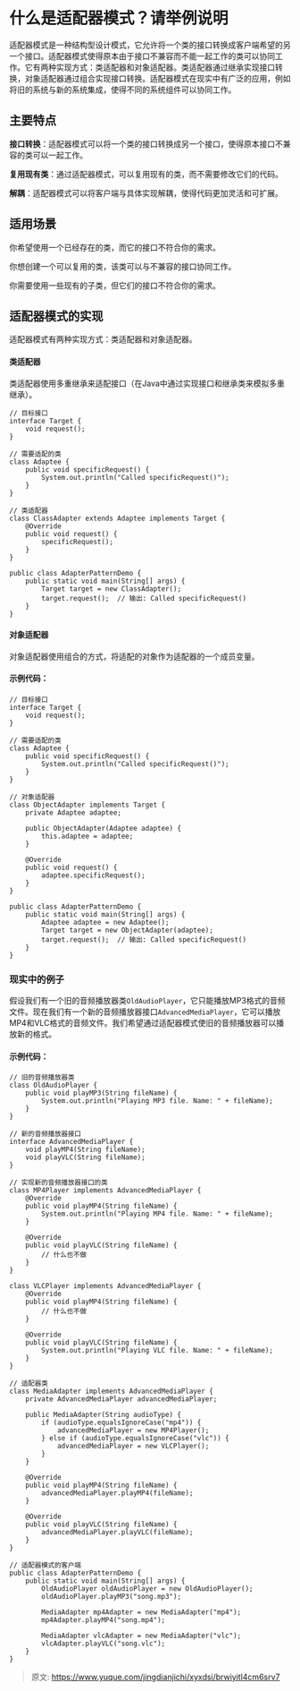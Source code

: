 # 什么是适配器模式？请举例说明

适配器模式是一种结构型设计模式，它允许将一个类的接口转换成客户端希望的另一个接口。适配器模式使得原本由于接口不兼容而不能一起工作的类可以协同工作。它有两种实现方式：类适配器和对象适配器。类适配器通过继承实现接口转换，对象适配器通过组合实现接口转换。适配器模式在现实中有广泛的应用，例如将旧的系统与新的系统集成，使得不同的系统组件可以协同工作。

## 主要特点
**接口转换**：适配器模式可以将一个类的接口转换成另一个接口，使得原本接口不兼容的类可以一起工作。

**复用现有类**：通过适配器模式，可以复用现有的类，而不需要修改它们的代码。

**解耦**：适配器模式可以将客户端与具体实现解耦，使得代码更加灵活和可扩展。

## 适用场景
你希望使用一个已经存在的类，而它的接口不符合你的需求。

你想创建一个可以复用的类，该类可以与不兼容的接口协同工作。

你需要使用一些现有的子类，但它们的接口不符合你的需求。

## 适配器模式的实现
适配器模式有两种实现方式：类适配器和对象适配器。

#### 类适配器
类适配器使用多重继承来适配接口（在Java中通过实现接口和继承类来模拟多重继承）。

```plain
// 目标接口
interface Target {
    void request();
}

// 需要适配的类
class Adaptee {
    public void specificRequest() {
        System.out.println("Called specificRequest()");
    }
}

// 类适配器
class ClassAdapter extends Adaptee implements Target {
    @Override
    public void request() {
        specificRequest();
    }
}

public class AdapterPatternDemo {
    public static void main(String[] args) {
        Target target = new ClassAdapter();
        target.request();  // 输出: Called specificRequest()
    }
}
```

#### 对象适配器
对象适配器使用组合的方式，将适配的对象作为适配器的一个成员变量。

#### 示例代码：
```plain
// 目标接口
interface Target {
    void request();
}

// 需要适配的类
class Adaptee {
    public void specificRequest() {
        System.out.println("Called specificRequest()");
    }
}

// 对象适配器
class ObjectAdapter implements Target {
    private Adaptee adaptee;

    public ObjectAdapter(Adaptee adaptee) {
        this.adaptee = adaptee;
    }

    @Override
    public void request() {
        adaptee.specificRequest();
    }
}

public class AdapterPatternDemo {
    public static void main(String[] args) {
        Adaptee adaptee = new Adaptee();
        Target target = new ObjectAdapter(adaptee);
        target.request();  // 输出: Called specificRequest()
    }
}
```

### 现实中的例子
假设我们有一个旧的音频播放器类`OldAudioPlayer`，它只能播放MP3格式的音频文件。现在我们有一个新的音频播放器接口`AdvancedMediaPlayer`，它可以播放MP4和VLC格式的音频文件。我们希望通过适配器模式使旧的音频播放器可以播放新的格式。

#### 示例代码：
```plain
// 旧的音频播放器类
class OldAudioPlayer {
    public void playMP3(String fileName) {
        System.out.println("Playing MP3 file. Name: " + fileName);
    }
}

// 新的音频播放器接口
interface AdvancedMediaPlayer {
    void playMP4(String fileName);
    void playVLC(String fileName);
}

// 实现新的音频播放器接口的类
class MP4Player implements AdvancedMediaPlayer {
    @Override
    public void playMP4(String fileName) {
        System.out.println("Playing MP4 file. Name: " + fileName);
    }

    @Override
    public void playVLC(String fileName) {
        // 什么也不做
    }
}

class VLCPlayer implements AdvancedMediaPlayer {
    @Override
    public void playMP4(String fileName) {
        // 什么也不做
    }

    @Override
    public void playVLC(String fileName) {
        System.out.println("Playing VLC file. Name: " + fileName);
    }
}

// 适配器类
class MediaAdapter implements AdvancedMediaPlayer {
    private AdvancedMediaPlayer advancedMediaPlayer;

    public MediaAdapter(String audioType) {
        if (audioType.equalsIgnoreCase("mp4")) {
            advancedMediaPlayer = new MP4Player();
        } else if (audioType.equalsIgnoreCase("vlc")) {
            advancedMediaPlayer = new VLCPlayer();
        }
    }

    @Override
    public void playMP4(String fileName) {
        advancedMediaPlayer.playMP4(fileName);
    }

    @Override
    public void playVLC(String fileName) {
        advancedMediaPlayer.playVLC(fileName);
    }
}

// 适配器模式的客户端
public class AdapterPatternDemo {
    public static void main(String[] args) {
        OldAudioPlayer oldAudioPlayer = new OldAudioPlayer();
        oldAudioPlayer.playMP3("song.mp3");

        MediaAdapter mp4Adapter = new MediaAdapter("mp4");
        mp4Adapter.playMP4("song.mp4");

        MediaAdapter vlcAdapter = new MediaAdapter("vlc");
        vlcAdapter.playVLC("song.vlc");
    }
}
```



> 原文: <https://www.yuque.com/jingdianjichi/xyxdsi/brwiyitl4cm6srv7>